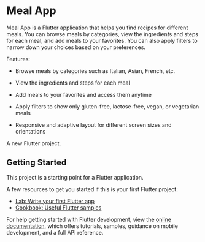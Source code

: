 # Meal App

Meal App is a Flutter application that helps you find recipes for different meals. You can browse meals by categories, view the ingredients and steps for each meal, and add meals to your favorites. You can also apply filters to narrow down your choices based on your preferences.

Features:

- Browse meals by categories such as Italian, Asian, French, etc.

- View the ingredients and steps for each meal

- Add meals to your favorites and access them anytime
- Apply filters to show only gluten-free, lactose-free, vegan, or vegetarian meals
- Responsive and adaptive layout for different screen sizes and orientations


A new Flutter project.

## Getting Started

This project is a starting point for a Flutter application.

A few resources to get you started if this is your first Flutter project:

- [Lab: Write your first Flutter app](https://docs.flutter.dev/get-started/codelab)
- [Cookbook: Useful Flutter samples](https://docs.flutter.dev/cookbook)

For help getting started with Flutter development, view the
[online documentation](https://docs.flutter.dev/), which offers tutorials,
samples, guidance on mobile development, and a full API reference.
